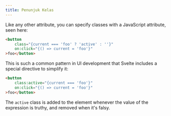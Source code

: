 ```yaml
---
title: Penunjuk Kelas
---
```


Like any other attribute, you can specify classes with a JavaScript attribute, seen here:

```html
<button
	class="{current === 'foo' ? 'active' : ''}"
	on:click="{() => current = 'foo'}"
>foo</button>
```

This is such a common pattern in UI development that Svelte includes a special directive to simplify it:

```html
<button
	class:active="{current === 'foo'}"
	on:click="{() => current = 'foo'}"
>foo</button>
```

The `active` class is added to the element whenever the value of the expression is truthy, and removed when it's falsy.
